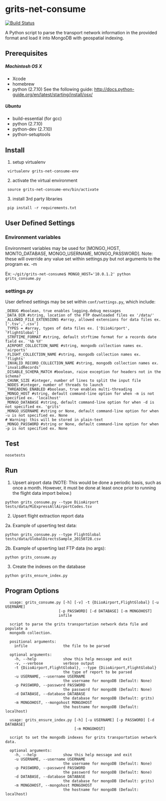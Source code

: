 # grits-net-consume
[![Build Status](https://circleci.com/gh/ecohealthalliance/grits-net-consume.svg?style=shield&circle-token=6ec5b4f6d79595bb412aaa793c61c3d01c4f87e3)](https://circleci.com/gh/ecohealthalliance/grits-net-consume)

A Python script to parse the transport network information in the provided format and load it into
MongoDB with geospatial indexing.

## Prerequisites

##### Machintosh OS X
  - Xcode
  - homebrew
  - python (2.7.10)
See the following guide: http://docs.python-guide.org/en/latest/starting/install/osx/

##### Ubuntu
 - build-essential (for gcc)
 - python (2.7.10)
 - python-dev (2.7.10)
 - python-setuptools

## Install

1. setup virtualenv

  ``` virtualenv grits-net-consume-env```

2. activate the virtual environment

  ``` source grits-net-consume-env/bin/activate```

3. install 3rd party libraries

  ``` pip install -r requirements.txt```

## User Defined Settings

### Environment variables
Environment variables may be used for [MONGO_HOST, MONTO_DATABASE, MONGO_USERNAME, MONGO_PASSWORD].
Note:  these will override any value set within settings.py but not arguments to the program ex. -m

Ex: `~/git/grits-net-consume$ MONGO_HOST='10.0.1.2' python grits_consume.py` 

### settings.py

User defined settings may be set within `conf/settings.py`, which include:

  ```
  _DEBUG #boolean, true enables logging.debug messages
  _DATA_DIR #string, location of the FTP downloaded files ex '/data/'
  _ALLOWED_FILE_EXTENSIONS #array, allowed extensions for data files ex. ['.tsv','.csv']
  _TYPES = #array, types of data files ex. ['DiioAirport', 'FlightGlobal']
  _STRFTIME_FORMAT #string, default strftime format for a records date field ex. '%b %Y'
  _AIRPORT_COLLECTION_NAME #string, mongodb collection names ex. 'airports'
  _FLIGHT_COLLECTION_NAME #string, mongodb collection names ex. 'flights'
  _INVALID_RECORD_COLLECTION_NAME #string, mongodb collection names ex. 'invalidRecords'
  _DISABLE_SCHEMA_MATCH #boolean, raise exception for headers not in the schema?
  _CHUNK_SIZE #integer, number of lines to split the input file
  _NODES #integer, number of threads to launch
  _THREADING_ENABLED #boolean, true enables multi-threading
  _MONGO_HOST #string, default command-line option for when -m is not specified ex. 'localhost'
  _MONGO_DATABASE #string, default command-line option for when -d is not specified ex. 'grits'
  _MONGO_USERNAME #string or None, default command-line option for when -u is not specified ex. None
  # Warning: this will be stored in plain-text
  _MONGO_PASSWORD #string or None, default command-line option for when -p is not specified ex. None
  ```

## Test
  ``` nosetests ```

## Run

1. Upsert airport data (NOTE: This would be done a periodic basis, such as once
   a month.  However, it must be done at least once prior to running the flight
   data import below.)

  ```
  python grits_consume.py --type DiioAirport tests/data/MiExpressAllAirportCodes.tsv
  ```

2. Upsert flight extraction report data

  2a.  Example of upserting test data:
  ``` 
  python grits_consume.py --type FlightGlobal tests/data/GlobalDirectsSample_20150728.csv
  ```
  
  2b.  Example of upserting last FTP data (no args):
  ``` 
  python grits_consume.py
  ```

3. Create the indexes on the database
  ``` 
  python grits_ensure_index.py
  ```

## Program Options

  ```
	usage: grits_consume.py [-h] [-v] -t {DiioAirport,FlightGlobal} [-u USERNAME]
	                      [-p PASSWORD] [-d DATABASE] [-m MONGOHOST]
	                      infile

	script to parse the grits transportation network data file and populate a
	mongodb collection.

	positional arguments:
	  infile                the file to be parsed

	optional arguments:
	  -h, --help            show this help message and exit
	  -v, --verbose         verbose output
	  -t {DiioAirport,FlightGlobal}, --type {DiioAirport,FlightGlobal}
	                        the type of report to be parsed
	  -u USERNAME, --username USERNAME
	                        the username for mongoDB (Default: None)
	  -p PASSWORD, --password PASSWORD
	                        the password for mongoDB (Default: None)
	  -d DATABASE, --database DATABASE
	                        the database for mongoDB (Default: grits)
	  -m MONGOHOST, --mongohost MONGOHOST
	                        the hostname for mongoDB (Default: localhost)
  ```
  
  ```
	usage: grits_ensure_index.py [-h] [-u USERNAME] [-p PASSWORD] [-d DATABASE]
	                             [-m MONGOHOST]
	
	script to set the mongodb indexes for grits transportation network data.
	
	optional arguments:
	  -h, --help            show this help message and exit
	  -u USERNAME, --username USERNAME
	                        the username for mongoDB (Default: None)
	  -p PASSWORD, --password PASSWORD
	                        the password for mongoDB (Default: None)
	  -d DATABASE, --database DATABASE
	                        the database for mongoDB (Default: grits)
	  -m MONGOHOST, --mongohost MONGOHOST
	                        the hostname for mongoDB (Default: localhost)

  ```
